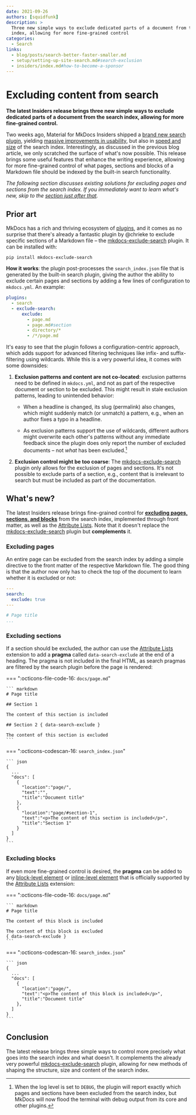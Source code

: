 ```yaml
---
date: 2021-09-26
authors: [squidfunk]
description: >
  Three new simple ways to exclude dedicated parts of a document from the search
  index, allowing for more fine-grained control
categories:
  - Search
links:
  - blog/posts/search-better-faster-smaller.md
  - setup/setting-up-site-search.md#search-exclusion
  - insiders/index.md#how-to-become-a-sponsor
---
```


# Excluding content from search

__The latest Insiders release brings three new simple ways to exclude
dedicated parts of a document from the search index, allowing for more
fine-grained control.__

Two weeks ago, Material for MkDocs Insiders shipped a [brand new search
plugin], yielding [massive improvements in usability], but also in [speed
and size] of the search index. Interestingly, as discussed in the previous
blog article, we only scratched the surface of what's now possible. This
release brings some useful features that enhance the writing experience,
allowing for more fine-grained control of what pages, sections and blocks of a
Markdown file should be indexed by the built-in search functionality.

<!-- more -->

_The following section discusses existing solutions for excluding pages and
sections from the search index. If you immediately want to learn what's new,
skip to the [section just after that][what's new]._

  [brand new search plugin]: search-better-faster-smaller.md
  [massive improvements in usability]: search-better-faster-smaller.md#whats-new
  [speed and size]: search-better-faster-smaller.md#benchmarks
  [what's new]: #whats-new

## Prior art

MkDocs has a rich and thriving ecosystem of [plugins], and it comes as no
surprise that there's already a fantastic plugin by @chrieke to exclude specific
sections of a Markdown file – the [mkdocs-exclude-search] plugin. It can be
installed with:

```
pip install mkdocs-exclude-search
```

__How it works__: the plugin post-processes the `search_index.json` file that
is generated by the built-in search plugin, giving the author the ability to
exclude certain pages and sections by adding a few lines of configuration to
`mkdocs.yml`. An example:

``` yaml
plugins:
  - search
  - exclude-search:
      exclude:
        - page.md
        - page.md#section
        - directory/*
        - /*/page.md
```

It's easy to see that the plugin follows a configuration-centric approach, which
adds support for advanced filtering techniques like infix- and suffix-filtering
using wildcards. While this is a very powerful idea, it comes with some
downsides:

1.  __Exclusion patterns and content are not co-located__: exclusion patterns
    need to be defined in `mkdocs.yml`, and not as part of the respective
    document or section to be excluded. This might result in stale exclusion
    patterns, leading to unintended behavior:

    - When a headline is changed, its slug (permalink) also changes, which might
      suddenly match (or unmatch) a pattern, e.g., when an author fixes a typo
      in a headline.

    - As exclusion patterns support the use of wildcards, different authors
      might overwrite each other's patterns without any immediate feedback since
      the plugin does only report the number of excluded documents – not _what_
      has been excluded.[^1]

  [^1]:
    When the log level is set to `DEBUG`, the plugin will report exactly which
    pages and sections have been excluded from the search index, but MkDocs will
    now flood the terminal with debug output from its core and other plugins.

2.  __Exclusion control might be too coarse__: The [mkdocs-exclude-search]
    plugin only allows for the exclusion of pages and sections. It's not
    possible to exclude parts of a section, e.g., content that is irrelevant
    to search but must be included as part of the documentation.

  [plugins]: https://github.com/mkdocs/mkdocs/wiki/MkDocs-Plugins
  [mkdocs-exclude-search]: https://github.com/chrieke/mkdocs-exclude-search

## What's new?

The latest Insiders release brings fine-grained control for [__excluding pages,
sections, and blocks__][search exclusion] from the search index, implemented
through front matter, as well as the [Attribute Lists]. Note that it doesn't
replace the [mkdocs-exclude-search] plugin but __complements__ it.

  [search exclusion]: ../../setup/setting-up-site-search.md#search-exclusion
  [Attribute Lists]: ../../setup/extensions/python-markdown.md#attribute-lists

### Excluding pages

An entire page can be excluded from the search index by adding a simple
directive to the front matter of the respective Markdown file. The good thing
is that the author now only has to check the top of the document to learn
whether it is excluded or not:

``` yaml
---
search:
  exclude: true
---

# Page title
...
```

### Excluding sections

If a section should be excluded, the author can use the [Attribute Lists]
extension to add a __pragma__ called `data-search-exclude` at the end of a
heading. The pragma is not included in the final HTML, as search pragmas are
filtered by the search plugin before the page is rendered:

=== ":octicons-file-code-16: `docs/page.md`"

    ``` markdown
    # Page title

    ## Section 1

    The content of this section is included

    ## Section 2 { data-search-exclude }

    The content of this section is excluded
    ```

=== ":octicons-codescan-16: `search_index.json`"

    ``` json
    {
      ...
      "docs": [
        {
          "location":"page/",
          "text":"",
          "title":"Document title"
        },
        {
          "location":"page/#section-1",
          "text":"<p>The content of this section is included</p>",
          "title":"Section 1"
        }
      ]
    }
    ```

### Excluding blocks

If even more fine-grained control is desired, the __pragma__ can be added to
any [block-level element] or [inline-level element] that is officially
supported by the [Attribute Lists] extension:

=== ":octicons-file-code-16: `docs/page.md`"

    ``` markdown
    # Page title

    The content of this block is included

    The content of this block is excluded
    { data-search-exclude }
    ```

=== ":octicons-codescan-16: `search_index.json`"

    ``` json
    {
      ...
      "docs": [
        {
          "location":"page/",
          "text":"<p>The content of this block is included</p>",
          "title":"Document title"
        },
      ]
    }
    ```

  [block-level element]: https://python-markdown.github.io/extensions/attr_list/#block-level
  [inline-level element]: https://python-markdown.github.io/extensions/attr_list/#inline

## Conclusion

The latest release brings three simple ways to control more precisely what goes
into the search index and what doesn't. It complements the already very powerful
[mkdocs-exclude-search] plugin, allowing for new methods of shaping the
structure, size and content of the search index.

